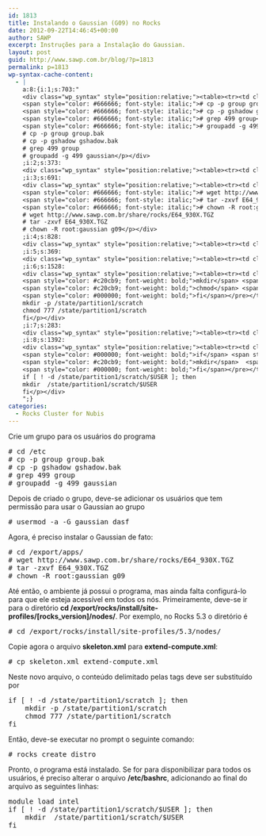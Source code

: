 ```yaml
---
id: 1813
title: Instalando o Gaussian (G09) no Rocks
date: 2012-09-22T14:46:45+00:00
author: SAWP
excerpt: Instruções para a Instalação do Gaussian.
layout: post
guid: http://www.sawp.com.br/blog/?p=1813
permalink: p=1813
wp-syntax-cache-content:
  - |
    a:8:{i:1;s:703:"
    <div class="wp_syntax" style="position:relative;"><table><tr><td class="code"><pre class="bash" style="font-family:monospace;"><span style="color: #666666; font-style: italic;"># cd /etc</span>
    <span style="color: #666666; font-style: italic;"># cp -p group group.bak</span>
    <span style="color: #666666; font-style: italic;"># cp -p gshadow gshadow.bak</span>
    <span style="color: #666666; font-style: italic;"># grep 499 group</span>
    <span style="color: #666666; font-style: italic;"># groupadd -g 499 gaussian</span></pre></td></tr></table><p class="theCode" style="display:none;"># cd /etc
    # cp -p group group.bak
    # cp -p gshadow gshadow.bak
    # grep 499 group
    # groupadd -g 499 gaussian</p></div>
    ;i:2;s:373:
    <div class="wp_syntax" style="position:relative;"><table><tr><td class="code"><pre class="bash" style="font-family:monospace;"><span style="color: #666666;"># </span>usermod <span style="color: #660033;">-a</span> <span style="color: #660033;">-G</span> gaussian dasf</pre></td></tr></table><p class="theCode" style="display:none;"># usermod -a -G gaussian dasf</p></div>
    ;i:3;s:691:
    <div class="wp_syntax" style="position:relative;"><table><tr><td class="code"><pre class="bash" style="font-family:monospace;"><span style="color: #666666; font-style: italic;"># cd /export/apps/</span>
    <span style="color: #666666; font-style: italic;"># wget http://www.sawp.com.br/share/rocks/E64_930X.TGZ</span>
    <span style="color: #666666; font-style: italic;"># tar -zxvf E64_930X.TGZ </span>
    <span style="color: #666666; font-style: italic;"># chown -R root:gaussian g09</span></pre></td></tr></table><p class="theCode" style="display:none;"># cd /export/apps/
    # wget http://www.sawp.com.br/share/rocks/E64_930X.TGZ
    # tar -zxvf E64_930X.TGZ
    # chown -R root:gaussian g09</p></div>
    ;i:4;s:828:
    <div class="wp_syntax" style="position:relative;"><table><tr><td class="code"><pre class="bash" style="font-family:monospace;"><span style="color: #666666;"># </span><span style="color: #7a0874; font-weight: bold;">cd</span> <span style="color: #000000; font-weight: bold;">/</span>export<span style="color: #000000; font-weight: bold;">/</span>rocks<span style="color: #000000; font-weight: bold;">/</span>install<span style="color: #000000; font-weight: bold;">/</span>site-profiles<span style="color: #000000; font-weight: bold;">/</span><span style="color: #000000;">5.3</span><span style="color: #000000; font-weight: bold;">/</span>nodes<span style="color: #000000; font-weight: bold;">/</span></pre></td></tr></table><p class="theCode" style="display:none;"># cd /export/rocks/install/site-profiles/5.3/nodes/</p></div>
    ;i:5;s:369:
    <div class="wp_syntax" style="position:relative;"><table><tr><td class="code"><pre class="bash" style="font-family:monospace;"><span style="color: #666666;"># </span><span style="color: #c20cb9; font-weight: bold;">cp</span> skeleton.xml extend-compute.xml</pre></td></tr></table><p class="theCode" style="display:none;"># cp skeleton.xml extend-compute.xml</p></div>
    ;i:6;s:1528:
    <div class="wp_syntax" style="position:relative;"><table><tr><td class="code"><pre class="bash" style="font-family:monospace;"><span style="color: #000000; font-weight: bold;">if</span> <span style="color: #7a0874; font-weight: bold;">&#91;</span> <span style="color: #000000; font-weight: bold;">!</span> <span style="color: #660033;">-d</span> <span style="color: #000000; font-weight: bold;">/</span>state<span style="color: #000000; font-weight: bold;">/</span>partition1<span style="color: #000000; font-weight: bold;">/</span>scratch <span style="color: #7a0874; font-weight: bold;">&#93;</span>; <span style="color: #000000; font-weight: bold;">then</span>
    <span style="color: #c20cb9; font-weight: bold;">mkdir</span> <span style="color: #660033;">-p</span> <span style="color: #000000; font-weight: bold;">/</span>state<span style="color: #000000; font-weight: bold;">/</span>partition1<span style="color: #000000; font-weight: bold;">/</span>scratch
    <span style="color: #c20cb9; font-weight: bold;">chmod</span> <span style="color: #000000;">777</span> <span style="color: #000000; font-weight: bold;">/</span>state<span style="color: #000000; font-weight: bold;">/</span>partition1<span style="color: #000000; font-weight: bold;">/</span>scratch
    <span style="color: #000000; font-weight: bold;">fi</span></pre></td></tr></table><p class="theCode" style="display:none;">if [ ! -d /state/partition1/scratch ]; then
    mkdir -p /state/partition1/scratch
    chmod 777 /state/partition1/scratch
    fi</p></div>
    ;i:7;s:283:
    <div class="wp_syntax" style="position:relative;"><table><tr><td class="code"><pre class="bash" style="font-family:monospace;"><span style="color: #666666;"># </span>rocks create distro</pre></td></tr></table><p class="theCode" style="display:none;"># rocks create distro</p></div>
    ;i:8;s:1392:
    <div class="wp_syntax" style="position:relative;"><table><tr><td class="code"><pre class="bash" style="font-family:monospace;">module load intel
    <span style="color: #000000; font-weight: bold;">if</span> <span style="color: #7a0874; font-weight: bold;">&#91;</span> <span style="color: #000000; font-weight: bold;">!</span> <span style="color: #660033;">-d</span> <span style="color: #000000; font-weight: bold;">/</span>state<span style="color: #000000; font-weight: bold;">/</span>partition1<span style="color: #000000; font-weight: bold;">/</span>scratch<span style="color: #000000; font-weight: bold;">/</span><span style="color: #007800;">$USER</span> <span style="color: #7a0874; font-weight: bold;">&#93;</span>; <span style="color: #000000; font-weight: bold;">then</span>
    <span style="color: #c20cb9; font-weight: bold;">mkdir</span>  <span style="color: #000000; font-weight: bold;">/</span>state<span style="color: #000000; font-weight: bold;">/</span>partition1<span style="color: #000000; font-weight: bold;">/</span>scratch<span style="color: #000000; font-weight: bold;">/</span><span style="color: #007800;">$USER</span>
    <span style="color: #000000; font-weight: bold;">fi</span></pre></td></tr></table><p class="theCode" style="display:none;">module load intel
    if [ ! -d /state/partition1/scratch/$USER ]; then
    mkdir  /state/partition1/scratch/$USER
    fi</p></div>
    ";}
categories:
  - Rocks Cluster for Nubis
---
```

Crie um grupo para os usuários do programa

<pre lang="bash"># cd /etc
# cp -p group group.bak
# cp -p gshadow gshadow.bak
# grep 499 group
# groupadd -g 499 gaussian
</pre>

Depois de criado o grupo, deve-se adicionar os usuários que tem permissão para usar o Gaussian ao grupo

<pre lang="bash"># usermod -a -G gaussian dasf</pre>

Agora, é preciso instalar o Gaussian de fato:

<pre lang="bash"># cd /export/apps/
# wget http://www.sawp.com.br/share/rocks/E64_930X.TGZ
# tar -zxvf E64_930X.TGZ 
# chown -R root:gaussian g09
</pre>

Até então, o ambiente já possui o programa, mas ainda falta configurá-lo para que ele esteja acessível em todos os nós. Primeiramente, deve-se ir para o diretório **cd /export/rocks/install/site-profiles/[rocks_version]/nodes/**. Por exemplo, no Rocks 5.3 o diretório é

<pre lang="bash"># cd /export/rocks/install/site-profiles/5.3/nodes/
</pre>

Copie agora o arquivo **skeleton.xml** para **extend-compute.xml**:

<pre lang="bash"># cp skeleton.xml extend-compute.xml
</pre>

Neste novo arquivo, o conteúdo delimitado pelas tags **<post>** deve ser substituído por

<pre lang="bash">if [ ! -d /state/partition1/scratch ]; then
    mkdir -p /state/partition1/scratch
    chmod 777 /state/partition1/scratch
fi
</pre>

Então, deve-se executar no prompt o seguinte comando:

<pre lang="bash"># rocks create distro
</pre>

Pronto, o programa está instalado. Se for para disponibilizar para todos os usuários, é preciso alterar o arquivo **/etc/bashrc**, adicionando ao final do arquivo as seguintes linhas:

<pre lang="bash">module load intel
if [ ! -d /state/partition1/scratch/$USER ]; then
    mkdir  /state/partition1/scratch/$USER
fi
</pre>
